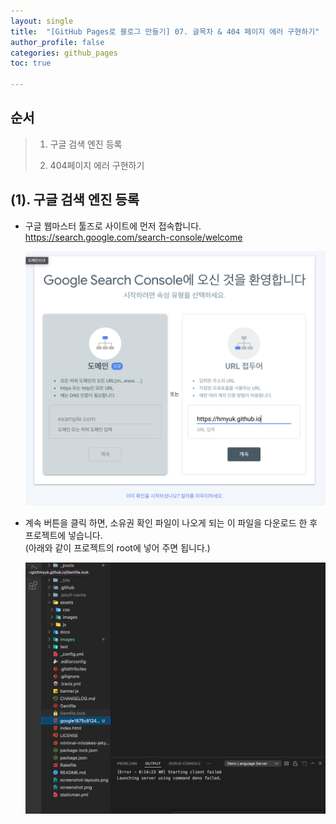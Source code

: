 ```yaml
---
layout: single
title:  "[GitHub Pages로 블로그 만들기] 07. 글목차 & 404 페이지 에러 구현하기"
author_profile: false
categories: github_pages
toc: true

---
```


## 순서

>1. 구글 검색 엔진 등록 
>
>2. 404페이지 에러 구현하기 



## (1). 구글 검색 엔진 등록

- 구글 웹마스터 툴즈로 사이트에 먼저 접속합니다.  
  https://search.google.com/search-console/welcome

  ![git_08_01](../images/2022-06-22-git_08/git_08_01.png)

- 계속 버튼을 클릭 하면, 소유권 확인 파일이 나오게 되는 이 파일을 다운로드 한 후 프로젝트에 넣습니다.  
  (아래와 같이 프로젝트의 root에 넣어 주면 됩니다.) 

  ![git_08_02](../images/2022-06-22-git_08/git_08_02.png)